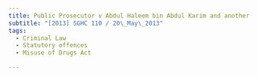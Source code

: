 ```yaml
---
title: Public Prosecutor v Abdul Haleem bin Abdul Karim and another 
subtitle: "[2013] SGHC 110 / 20\_May\_2013"
tags:
  - Criminal Law
  - Statutory offences
  - Misuse of Drugs Act

---
```


